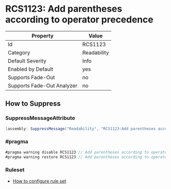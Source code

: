 # RCS1123: Add parentheses according to operator precedence

Property | Value
--- | --- 
Id | RCS1123
Category | Readability
Default Severity | Info
Enabled by Default | yes
Supports Fade-Out | no
Supports Fade-Out Analyzer | no

## How to Suppress

### SuppressMessageAttribute

```csharp
[assembly: SuppressMessage("Readability", "RCS1123:Add parentheses according to operator precedence.", Justification = "<Pending>")]
```

### \#pragma

```csharp
#pragma warning disable RCS1123 // Add parentheses according to operator precedence.
#pragma warning restore RCS1123 // Add parentheses according to operator precedence.
```

### Ruleset

* [How to configure rule set](../HowToConfigureAnalyzers.md)
